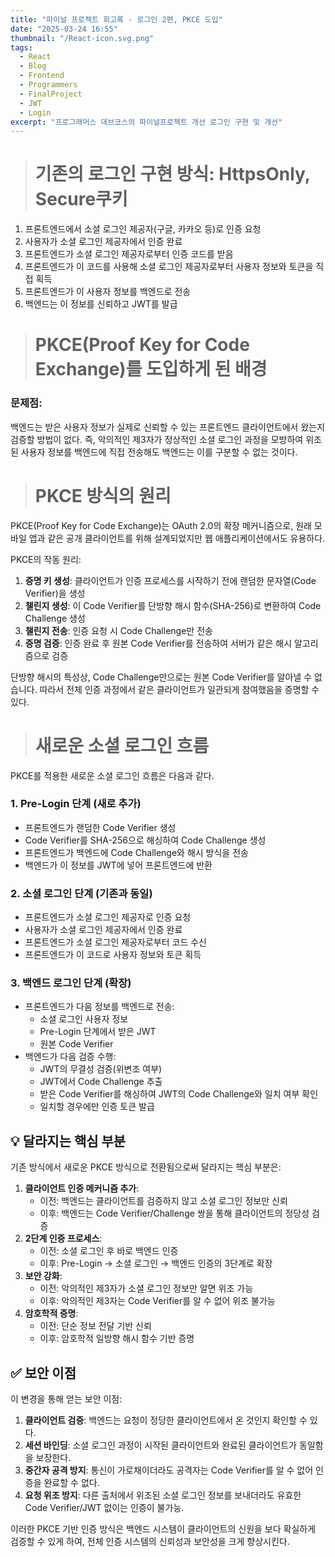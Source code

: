```yaml
---
title: "파이널 프로젝트 회고록 - 로그인 2편, PKCE 도입"
date: "2025-03-24 16:55"
thumbnail: "/React-icon.svg.png"
tags:
  - React
  - Blog
  - Frontend
  - Programmers
  - FinalProject
  - JWT
  - Login
excerpt: "프로그래머스 데브코스의 파이널프로젝트 개선 로그인 구현 및 개선"
---
```


> # 기존의 로그인 구현 방식: HttpsOnly, Secure쿠키

1. 프론트엔드에서 소셜 로그인 제공자(구글, 카카오 등)로 인증 요청
2. 사용자가 소셜 로그인 제공자에서 인증 완료
3. 프론트엔드가 소셜 로그인 제공자로부터 인증 코드를 받음
4. 프론트엔드가 이 코드를 사용해 소셜 로그인 제공자로부터 사용자 정보와 토큰을 직접 획득
5. 프론트엔드가 이 사용자 정보를 백엔드로 전송
6. 백엔드는 이 정보를 신뢰하고 JWT를 발급

> # PKCE(Proof Key for Code Exchange)를 도입하게 된 배경

### 문제점: 
백엔드는 받은 사용자 정보가 실제로 신뢰할 수 있는 프론트엔드 클라이언트에서 왔는지 검증할 방법이 없다. 즉, 악의적인 제3자가 정상적인 소셜 로그인 과정을 모방하여 위조된 사용자 정보를 백엔드에 직접 전송해도 백엔드는 이를 구분할 수 없는 것이다.


> # PKCE 방식의 원리

PKCE(Proof Key for Code Exchange)는 OAuth 2.0의 확장 메커니즘으로, 원래 모바일 앱과 같은 공개 클라이언트를 위해 설계되었지만 웹 애플리케이션에서도 유용하다.

PKCE의 작동 원리:

1. **증명 키 생성**: 클라이언트가 인증 프로세스를 시작하기 전에 랜덤한 문자열(Code Verifier)을 생성
2. **챌린지 생성**: 이 Code Verifier를 단방향 해시 함수(SHA-256)로 변환하여 Code Challenge 생성
3. **챌린지 전송**: 인증 요청 시 Code Challenge만 전송
4. **증명 검증**: 인증 완료 후 원본 Code Verifier를 전송하여 서버가 같은 해시 알고리즘으로 검증

단방향 해시의 특성상, Code Challenge만으로는 원본 Code Verifier를 알아낼 수 없습니다. 따라서 전체 인증 과정에서 같은 클라이언트가 일관되게 참여했음을 증명할 수 있다.

> # 새로운 소셜 로그인 흐름
PKCE를 적용한 새로운 소셜 로그인 흐름은 다음과 같다.

### 1. Pre-Login 단계 (새로 추가)

- 프론트엔드가 랜덤한 Code Verifier 생성
- Code Verifier를 SHA-256으로 해싱하여 Code Challenge 생성
- 프론트엔드가 백엔드에 Code Challenge와 해시 방식을 전송
- 백엔드가 이 정보를 JWT에 넣어 프론트엔드에 반환

### 2. 소셜 로그인 단계 (기존과 동일)

- 프론트엔드가 소셜 로그인 제공자로 인증 요청
- 사용자가 소셜 로그인 제공자에서 인증 완료
- 프론트엔드가 소셜 로그인 제공자로부터 코드 수신
- 프론트엔드가 이 코드로 사용자 정보와 토큰 획득

### 3. 백엔드 로그인 단계 (확장)

- 프론트엔드가 다음 정보를 백엔드로 전송:
    - 소셜 로그인 사용자 정보
    - Pre-Login 단계에서 받은 JWT
    - 원본 Code Verifier
- 백엔드가 다음 검증 수행:
    - JWT의 무결성 검증(위변조 여부)
    - JWT에서 Code Challenge 추출
    - 받은 Code Verifier를 해싱하여 JWT의 Code Challenge와 일치 여부 확인
    - 일치할 경우에만 인증 토큰 발급

## 💡 달라지는 핵심 부분

기존 방식에서 새로운 PKCE 방식으로 전환됨으로써 달라지는 핵심 부분은:

1. **클라이언트 인증 메커니즘 추가**:
    - 이전: 백엔드는 클라이언트를 검증하지 않고 소셜 로그인 정보만 신뢰
    - 이후: 백엔드는 Code Verifier/Challenge 쌍을 통해 클라이언트의 정당성 검증
2. **2단계 인증 프로세스**:
    - 이전: 소셜 로그인 후 바로 백엔드 인증
    - 이후: Pre-Login → 소셜 로그인 → 백엔드 인증의 3단계로 확장
3. **보안 강화**:
    - 이전: 악의적인 제3자가 소셜 로그인 정보만 알면 위조 가능
    - 이후: 악의적인 제3자는 Code Verifier를 알 수 없어 위조 불가능
4. **암호학적 증명**:
    - 이전: 단순 정보 전달 기반 신뢰
    - 이후: 암호학적 일방향 해시 함수 기반 증명

## ✅ 보안 이점

이 변경을 통해 얻는 보안 이점:

1. **클라이언트 검증**: 백엔드는 요청이 정당한 클라이언트에서 온 것인지 확인할 수 있다.
2. **세션 바인딩**: 소셜 로그인 과정이 시작된 클라이언트와 완료된 클라이언트가 동일함을 보장한다.
3. **중간자 공격 방지**: 통신이 가로채이더라도 공격자는 Code Verifier를 알 수 없어 인증을 완료할 수 없다.
4. **요청 위조 방지**: 다른 출처에서 위조된 소셜 로그인 정보를 보내더라도 유효한 Code Verifier/JWT 없이는 인증이 불가능.

이러한 PKCE 기반 인증 방식은 백엔드 시스템이 클라이언트의 신원을 보다 확실하게 검증할 수 있게 하여, 전체 인증 시스템의 신뢰성과 보안성을 크게 향상시킨다.


